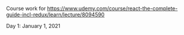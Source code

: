 Course work for https://www.udemy.com/course/react-the-complete-guide-incl-redux/learn/lecture/8094590

Day 1: January 1, 2021
